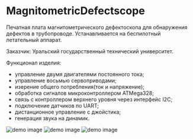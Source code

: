 # MagnitometricDefectscope
Печатная плата магнитометрического дефектоскопа для обнаружения дефектов в трубопроводе.
Устанавливается на беспилотный летательный аппарат.

Заказчик: Уральский государственный технический университет.

Функционал изделия:
- управление двумя двигателями постоянного тока;
- управление восьмью сервоприводами;
- изерение общего потребления(ток и напряжение);
- обработка сигналов микроконтроллером ATMega328;
- связь с контроллером верхнего уровня через интерфейс I2C;
- подключение датчиков по UART;
- дистанционное управление с джойстика;
- генерация звука на динамик.

![demo image](https://github.com/VasiliyPodlesniy/PhotoForRepositories/blob/master/Truba.jpg)
![demo image](https://github.com/VasiliyPodlesniy/PhotoForRepositories/blob/master/Defect.PNG)
![demo image](https://github.com/VasiliyPodlesniy/PhotoForRepositories/blob/master/Defect1.PNG)

